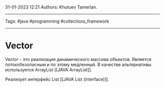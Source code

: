 31-01-2023
12:21
Authors: Khutuev Tamerlan.
***
Tags: #java #programming #collections_framework 
***
# Vector
Vector - это реализация динамического массива объектов. Является потокобезопасным и по этому медленный. В качестве альтернативы используется ArrayList [[JAVA ArrayList]].

Реализует интерфейс List [[JAVA List (interface)]].
